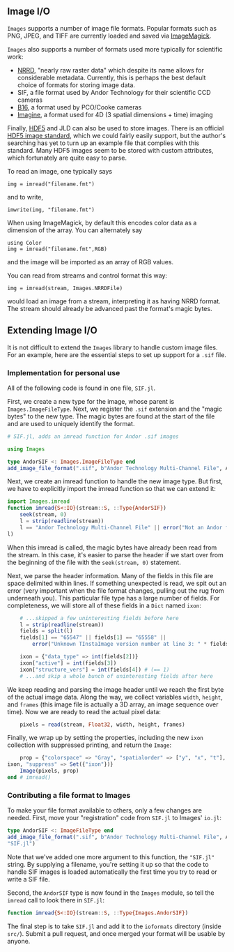 ## Image I/O

`Images` supports a number of image file formats. Popular formats such as PNG,
JPEG, and TIFF are currently loaded and saved via
[ImageMagick](http://www.imagemagick.org/script/index.php).

`Images` also supports a number of formats used more typically for scientific
work:

- [NRRD](http://teem.sourceforge.net/nrrd/), "nearly raw raster data" which
despite its name allows for considerable metadata. Currently, this is perhaps the best default choice of formats for storing image data.
- SIF, a file format used by Andor Technology for
their scientific CCD cameras
- [B16](http://www.pco.de/links/), a format used by PCO/Cooke cameras
- [Imagine](http://holylab.wustl.edu/), a format used for 4D (3 spatial dimensions + time) imaging

Finally, [HDF5](https://github.com/timholy/HDF5.jl) and JLD can also be used to
store images. There is an official [HDF5 image standard](http://www.hdfgroup.org/HDF5/doc/ADGuide/ImageSpec.html),
which we could fairly easily support, but the author's searching has yet to turn
up an example file that complies with this standard. 
Many HDF5 images seem to be stored with custom attributes, which fortunately are
quite easy to parse.

To read an image, one typically says
```
img = imread("filename.fmt")
```
and to write,
```
imwrite(img, "filename.fmt")
```
When using ImageMagick, by default this encodes color data as a dimension of the
array. You can alternately say
```
using Color
img = imread("filename.fmt",RGB)
```
and the image will be imported as an array of RGB values.

You can read from streams and control format this way:
```
img = imread(stream, Images.NRRDFile)
```
would load an image from a stream, interpreting it as having NRRD format. The
stream should already be advanced past the format's magic bytes.


## Extending Image I/O

It is not difficult to extend the `Images` library to handle custom
image files.  For an example, here are the essential steps to set up
support for a `.sif` file.

### Implementation for personal use

All of the following code is found in
one file, `SIF.jl`.

First, we create a new type for the image, whose parent is
`Images.ImageFileType`.  Next, we register the `.sif` extension and
the "magic bytes" to the new type.  The magic bytes are found at
the start of the file and are used to uniquely identify the format.

```julia
# SIF.jl, adds an imread function for Andor .sif images

using Images

type AndorSIF <: Images.ImageFileType end
add_image_file_format(".sif", b"Andor Technology Multi-Channel File", AndorSIF)
```

Next, we create an imread function to handle the new image type.  But
first, we have to explicitly import the imread function so that we can
extend it:

```julia
import Images.imread
function imread{S<:IO}(stream::S, ::Type{AndorSIF})
    seek(stream, 0)
    l = strip(readline(stream))
    l == "Andor Technology Multi-Channel File" || error("Not an Andor file: " *
l)
```

When this imread is called, the magic bytes have already been read
from the stream.  In this case, it's easier to parse the header if we start over
from the beginning of the file with the `seek(stream, 0)` statement.

Next, we parse the header information.  Many of the fields in this
file are space delimited within lines.  If something unexpected is
read, we spit out an error (very important when the file format
changes, pulling out the rug from underneath you).  This particular file
type has a large number of fields.  For completeness, we will store
all of these fields in a `Dict` named `ixon`:

```julia
    # ...skipped a few uninteresting fields before here
    l = strip(readline(stream))
    fields = split(l)
    fields[1] == "65547" || fields[1] == "65558" ||
        error("Unknown TInstaImage version number at line 3: " * fields[1])

    ixon = {"data_type" => int(fields[2])}
    ixon["active"] = int(fields[3])
    ixon["structure_vers"] = int(fields[4]) # (== 1)
    # ...and skip a whole bunch of uninteresting fields after here
```

We keep reading and parsing the image header until we reach the first
byte of the actual image data.  Along the way, we collect variables
`width`, `height`, and `frames` (this image file is actually a 3D
array, an image sequence over time).  Now we are ready to read the
actual pixel data:

```julia
    pixels = read(stream, Float32, width, height, frames)
```

Finally, we wrap up by setting the properties, including the new
`ixon` collection with suppressed printing, and return the `Image`:

```julia
    prop = {"colorspace" => "Gray", "spatialorder" => ["y", "x", "t"], "ixon" =>
ixon, "suppress" => Set({"ixon"})}
    Image(pixels, prop)
end # imread()
```

### Contributing a file format to Images

To make your file format available to others, only a few changes are
needed.  First, move your "registration" code from `SIF.jl` to
Images' `io.jl`:

```julia
type AndorSIF <: ImageFileType end
add_image_file_format(".sif", b"Andor Technology Multi-Channel File", AndorSIF,
"SIF.jl")
```

Note that we've added one more argument to this function, the
`"SIF.jl"` string. By supplying a filename, you're setting it up
so that the code to handle SIF images is loaded automatically the
first time you try to read or write a SIF file.

Second, the `AndorSIF` type is now found in the `Images` module, so
tell the `imread` call to look there in `SIF.jl`:

```julia
function imread{S<:IO}(stream::S, ::Type{Images.AndorSIF})
```

The final step is to take `SIF.jl` and add it to the `ioformats`
directory (inside `src/`). Submit a pull request, and once merged your
format will be usable by anyone.
